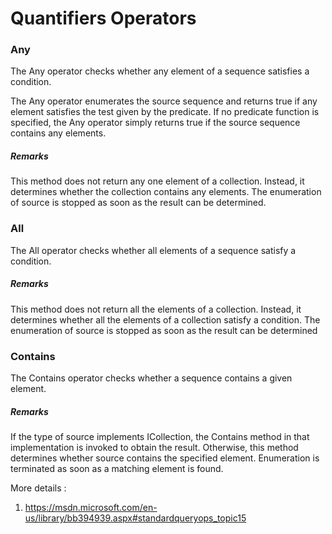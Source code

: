 # Quantifiers Operators

### Any
The Any operator checks whether any element of a sequence satisfies a condition.

The Any operator enumerates the source sequence and returns true if any element satisfies the test given by the predicate. If no predicate function 
is specified, the Any operator simply returns true if the source sequence contains any elements.

##### Remarks

This method does not return any one element of a collection. Instead, it determines whether the collection contains any elements.
The enumeration of source is stopped as soon as the result can be determined.  

### All
The All operator checks whether all elements of a sequence satisfy a condition.

##### Remarks

This method does not return all the elements of a collection. Instead, it determines whether all the elements of a collection satisfy a condition.
The enumeration of source is stopped as soon as the result can be determined

### Contains
The Contains operator checks whether a sequence contains a given element.

##### Remarks

If the type of source implements ICollection<T>, the Contains method in that implementation is invoked to obtain the result. Otherwise, 
this method determines whether source contains the specified element.
Enumeration is terminated as soon as a matching element is found. 

More details : 
1. https://msdn.microsoft.com/en-us/library/bb394939.aspx#standardqueryops_topic15